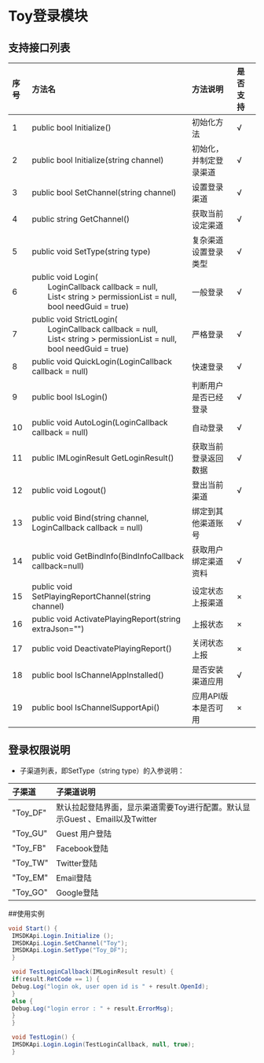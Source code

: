 
# Toy登录模块
## 支持接口列表

| 序号 | 方法名 | 方法说明 | 是否支持 |
| :-- |  :-- |:------- | :----- |
| 1 | public bool Initialize() | 初始化方法 | √ |
| 2 | public bool Initialize(string channel) | 初始化，并制定登录渠道 |√ |
| 3 | public bool SetChannel(string channel) | 设置登录渠道| √ |
| 4 | public string GetChannel() | 获取当前设定渠道 | √ |
| 5 | public void SetType(string type) | 复杂渠道设置登录类型 | √ |
| 6 | public void Login( <br>&emsp;&emsp;LoginCallback callback = null,<br> &emsp;&emsp;List< string > permissionList = null,<br>&emsp;&emsp;bool needGuid = true) | 一般登录 | √ |
| 7 | public void StrictLogin( <br>&emsp;&emsp;LoginCallback callback = null,<br> &emsp;&emsp;List< string > permissionList = null,<br>&emsp;&emsp;bool needGuid = true) | 严格登录 | √ |
| 8 | public void QuickLogin(LoginCallback callback = null) | 快速登录 | √ |
| 9 | public bool IsLogin() | 判断用户是否已经登录 | √ |
| 10 | public void AutoLogin(LoginCallback callback = null) | 自动登录 | √ |
| 11 | public IMLoginResult GetLoginResult() | 获取当前登录返回数据 | √ |
| 12 | public void Logout() | 登出当前渠道 | √ |
| 13 | public void Bind(string channel, LoginCallback callback = null) | 绑定到其他渠道账号 | √ |
| 14 | public void GetBindInfo(BindInfoCallback callback=null) | 获取用户绑定渠道资料 | √ |
| 15 | public void SetPlayingReportChannel(string channel) | 设定状态上报渠道 | × |
| 16 | public void ActivatePlayingReport(string extraJson="") | 上报状态 | × |
| 17 | public void DeactivatePlayingReport() | 关闭状态上报 | × |
| 18 | public bool IsChannelAppInstalled() | 是否安装渠道应用 | √ |
| 19 | public bool IsChannelSupportApi() | 应用API版本是否可用 | × |


## 登录权限说明

 * 子渠道列表，即SetType（string type）的入参说明：

| 子渠道 | 子渠道说明 |
| :-- | :-- |
| "Toy_DF" | 默认拉起登陆界面，显示渠道需要Toy进行配置。默认显示Guest 、Email以及Twitter|
| "Toy_GU" | Guest 用户登陆|
| "Toy_FB" | Facebook登陆|
| "Toy_TW" | Twitter登陆|
| "Toy_EM" | Email登陆|
| "Toy_GO" | Google登陆|

##使用实例
```java
void Start() {
 IMSDKApi.Login.Initialize ();
 IMSDKApi.Login.SetChannel("Toy");
 IMSDKApi.Login.SetType("Toy_DF");
 }

 void TestLoginCallback(IMLoginResult result) {
 if(result.RetCode == 1) {
 Debug.Log("login ok, user open id is " + result.OpenId);
 }
 else {
 Debug.Log("login error : " + result.ErrorMsg);
 }
 }

 void TestLogin() {
 IMSDKApi.Login.Login(TestLoginCallback, null, true);
 }
```

